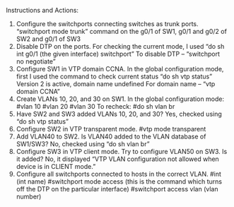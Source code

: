 Instructions and Actions:

1. Configure the switchports connecting switches as trunk ports.
“switchport mode trunk” command on the g0/1 of SW1, g0/1 and g0/2 of SW2 and g0/1 of SW3
2. Disable DTP on the ports.
For checking the current mode, I used “do sh int g0/1 (the given interface) switchport”
To disable DTP – “switchport no negotiate”
3. Configure SW1 in VTP domain CCNA.
In the global configuration mode, first I used the command to check current status 
“do sh vtp status”
Version 2 is active, domain name undefined 
For domain name – “vtp domain CCNA”
4. Create VLANs 10, 20, and 30 on SW1.
In the global configuration mode:
#vlan 10
#vlan 20
#vlan 30
To recheck:
#do sh vlan br
5. Have SW2 and SW3 added VLANs 10, 20, and 30?
Yes, checked using “do sh vtp status”
6. Configure SW2 in VTP transparent mode.
#vtp mode transparent
7. Add VLAN40 to SW2. Is VLAN40 added to the VLAN database of SW1/SW3?
No, checked using “do sh vlan br”
8. Configure SW3 in VTP client mode. Try to configure VLAN50 on SW3. Is it added?
No, it displayed “VTP VLAN configuration not allowed when device is in CLIENT mode.”
9. Configure all switchports connected to hosts in the correct VLAN.
#int (int name)
#switchport mode access     (this is the command which turns off the DTP on the particular interface)
#switchport access vlan (vlan number)

